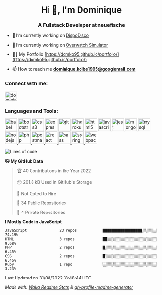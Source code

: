 <h1 align="center">Hi 👋, I'm Dominique</h1>
<h3 align="center">A Fullstack Developer at neuefische</h3>

- 🔭 I’m currently working on [DispoDisco](https://github.com/DiscoDevs/DispoDisco)

- 🔭 I’m currently working on [Overwatch Simulator](https://github.com/domko95/overwatch-simulator)

- 👨‍💻 My Portfolio [https://domko95.github.io/portfolio/](https://domko95.github.io/portfolio/)

- 📫 How to reach me **dominique.kolbe1995@googlemail.com**

<h3 align="left">Connect with me:</h3>
<p align="left">
<a href="https://linkedin.com/in/dominique-kolbe" target="blank"><img align="center" src="https://cdn.jsdelivr.net/npm/simple-icons@3.0.1/icons/linkedin.svg" alt="dominique-kolbe" height="30" width="40" /></a>
</p>

<h3 align="left">Languages and Tools:</h3>
<p align="left"> <a href="https://babeljs.io/" target="_blank"> <img src="https://www.vectorlogo.zone/logos/babeljs/babeljs-icon.svg" alt="babel" width="40" height="40"/> </a> <a href="https://getbootstrap.com" target="_blank"> <img src="https://devicons.github.io/devicon/devicon.git/icons/bootstrap/bootstrap-plain.svg" alt="bootstrap" width="40" height="40"/> </a> <a href="https://www.w3schools.com/css/" target="_blank"> <img src="https://devicons.github.io/devicon/devicon.git/icons/css3/css3-original-wordmark.svg" alt="css3" width="40" height="40"/> </a> <a href="https://expressjs.com" target="_blank"> <img src="https://devicons.github.io/devicon/devicon.git/icons/express/express-original-wordmark.svg" alt="express" width="40" height="40"/> </a> <a href="https://git-scm.com/" target="_blank"> <img src="https://www.vectorlogo.zone/logos/git-scm/git-scm-icon.svg" alt="git" width="40" height="40"/> </a> <a href="https://heroku.com" target="_blank"> <img src="https://www.vectorlogo.zone/logos/heroku/heroku-icon.svg" alt="heroku" width="40" height="40"/> </a> <a href="https://www.w3.org/html/" target="_blank"> <img src="https://devicons.github.io/devicon/devicon.git/icons/html5/html5-original-wordmark.svg" alt="html5" width="40" height="40"/> </a> <a href="https://developer.mozilla.org/en-US/docs/Web/JavaScript" target="_blank"> <img src="https://devicons.github.io/devicon/devicon.git/icons/javascript/javascript-original.svg" alt="javascript" width="40" height="40"/> </a> <a href="https://jestjs.io" target="_blank"> <img src="https://www.vectorlogo.zone/logos/jestjsio/jestjsio-icon.svg" alt="jest" width="40" height="40"/> </a> <a href="https://www.mongodb.com/" target="_blank"> <img src="https://devicons.github.io/devicon/devicon.git/icons/mongodb/mongodb-original-wordmark.svg" alt="mongodb" width="40" height="40"/> </a> <a href="https://www.mysql.com/" target="_blank"> <img src="https://devicons.github.io/devicon/devicon.git/icons/mysql/mysql-original-wordmark.svg" alt="mysql" width="40" height="40"/> </a> <a href="https://nodejs.org" target="_blank"> <img src="https://devicons.github.io/devicon/devicon.git/icons/nodejs/nodejs-original-wordmark.svg" alt="nodejs" width="40" height="40"/> </a> <a href="https://www.php.net" target="_blank"> <img src="https://devicons.github.io/devicon/devicon.git/icons/php/php-original.svg" alt="php" width="40" height="40"/> </a> <a href="https://postman.com" target="_blank"> <img src="https://www.vectorlogo.zone/logos/getpostman/getpostman-icon.svg" alt="postman" width="40" height="40"/> </a> <a href="https://reactjs.org/" target="_blank"> <img src="https://devicons.github.io/devicon/devicon.git/icons/react/react-original-wordmark.svg" alt="react" width="40" height="40"/> </a> <a href="https://sass-lang.com" target="_blank"> <img src="https://devicons.github.io/devicon/devicon.git/icons/sass/sass-original.svg" alt="sass" width="40" height="40"/> </a> <a href="https://spring.io/" target="_blank"> <img src="https://www.vectorlogo.zone/logos/springio/springio-icon.svg" alt="spring" width="40" height="40"/> </a> <a href="https://webpack.js.org" target="_blank"> <img src="https://devicons.github.io/devicon/devicon.git/icons/webpack/webpack-original.svg" alt="webpack" width="40" height="40"/> </a> </p>

<!--
**domko95/domko95** is a ✨ _special_ ✨ repository because its `README.md` (this file) appears on your GitHub profile.

Here are some ideas to get you started:

- 🔭 I’m currently working on ...
- 🌱 I’m currently learning ...
- 👯 I’m looking to collaborate on ...
- 🤔 I’m looking for help with ...
- 💬 Ask me about ...
- 📫 How to reach me: ...
- 😄 Pronouns: ...
- ⚡ Fun fact: ...
-->
<!--START_SECTION:waka-->
![Lines of code](https://img.shields.io/badge/From%20Hello%20World%20I%27ve%20Written-522%20Thousand%20lines%20of%20code-blue)

**🐱 My GitHub Data** 

> 🏆 40 Contributions in the Year 2022
 > 
> 📦 201.8 kB Used in GitHub's Storage 
 > 
> 🚫 Not Opted to Hire
 > 
> 📜 34 Public Repositories 
 > 
> 🔑 4 Private Repositories  
 > 
**I Mostly Code in JavaScript** 

```text
JavaScript               23 repos            ██████████████████░░░░░░░   74.19% 
HTML                     3 repos             ██░░░░░░░░░░░░░░░░░░░░░░░   9.68% 
PHP                      2 repos             █░░░░░░░░░░░░░░░░░░░░░░░░   6.45% 
CSS                      2 repos             █░░░░░░░░░░░░░░░░░░░░░░░░   6.45% 
Ruby                     1 repo              ░░░░░░░░░░░░░░░░░░░░░░░░░   3.23%

```



 Last Updated on 31/08/2022 18:48:44 UTC
<!--END_SECTION:waka-->

<em>Made with: [Waka Readme Stats](https://github.com/anmol098/waka-readme-stats) & [gh-profile-readme-generator](https://rahuldkjain.github.io/gh-profile-readme-generator/)</em>
